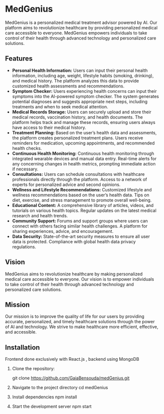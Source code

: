# MedGenius

MedGenius is a personalized medical treatment advisor powered by AI. Our platform aims to revolutionize healthcare by providing personalized medical care accessible to everyone. MedGenius empowers individuals to take control of their health through advanced technology and personalized care solutions.

## Features

- **Personal Health Information:** Users can input their personal health information, including age, weight, lifestyle habits (smoking, drinking), and medical history. The platform analyzes this data to provide customized health assessments and recommendations.
- **Symptom Checker:** Users experiencing health concerns can input their symptoms into the AI-powered symptom checker. The system generates potential diagnoses and suggests appropriate next steps, including treatments and when to seek medical attention.
- **Medical Records Storage:** Users can securely upload and store their medical records, vaccination history, and health documents. The platform helps track and manage these records, ensuring users always have access to their medical history.
- **Treatment Planning:** Based on the user’s health data and assessments, the platform creates personalized treatment plans. Users receive reminders for medication, upcoming appointments, and recommended health checks.
- **Continuous Health Monitoring:** Continuous health monitoring through integrated wearable devices and manual data entry. Real-time alerts for any concerning changes in health metrics, prompting immediate action if necessary.
- **Consultations:** Users can schedule consultations with healthcare professionals directly through the platform. Access to a network of experts for personalized advice and second opinions.
- **Wellness and Lifestyle Recommendations:** Customized lifestyle and wellness recommendations based on the user’s health data. Tips on diet, exercise, and stress management to promote overall well-being.
- **Educational Content:** A comprehensive library of articles, videos, and tutorials on various health topics. Regular updates on the latest medical research and health trends.
- **Community Support:** Forums and support groups where users can connect with others facing similar health challenges. A platform for sharing experiences, advice, and encouragement.
- **Data Security:** State-of-the-art security measures to ensure all user data is protected. Compliance with global health data privacy regulations.

## Vision

MedGenius aims to revolutionize healthcare by making personalized medical care accessible to everyone. Our vision is to empower individuals to take control of their health through advanced technology and personalized care solutions.

## Mission

Our mission is to improve the quality of life for our users by providing accurate, personalized, and timely healthcare solutions through the power of AI and technology. We strive to make healthcare more efficient, effective, and accessible.

## Installation 
Frontend done exclusively with React.js , backend using MongoDB
1. Clone the repository:
   
   git clone https://github.com/GaiaBensouda/medGenius.git

2. Navigate to the project directory
   cd medGenius

3. Install dependencies
    npm install

4. Start the development server
   npm start
